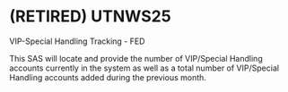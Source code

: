 # (RETIRED) UTNWS25
VIP-Special Handling Tracking - FED

This SAS will locate and provide the number of VIP/Special Handling accounts currently in the system as well as a total number of VIP/Special Handling accounts added during the previous month.

